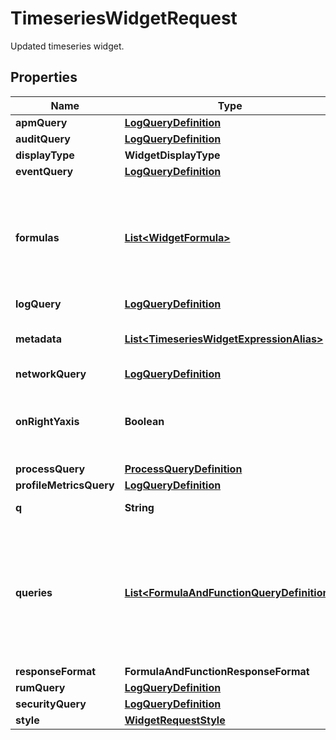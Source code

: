 # TimeseriesWidgetRequest

Updated timeseries widget.

## Properties

| Name                    | Type                                                                                      | Description                                                                                               | Notes      |
| ----------------------- | ----------------------------------------------------------------------------------------- | --------------------------------------------------------------------------------------------------------- | ---------- |
| **apmQuery**            | [**LogQueryDefinition**](LogQueryDefinition.md)                                           |                                                                                                           | [optional] |
| **auditQuery**          | [**LogQueryDefinition**](LogQueryDefinition.md)                                           |                                                                                                           | [optional] |
| **displayType**         | **WidgetDisplayType**                                                                     |                                                                                                           | [optional] |
| **eventQuery**          | [**LogQueryDefinition**](LogQueryDefinition.md)                                           |                                                                                                           | [optional] |
| **formulas**            | [**List&lt;WidgetFormula&gt;**](WidgetFormula.md)                                         | List of formulas that operate on queries. **This feature is currently in beta.**                          | [optional] |
| **logQuery**            | [**LogQueryDefinition**](LogQueryDefinition.md)                                           |                                                                                                           | [optional] |
| **metadata**            | [**List&lt;TimeseriesWidgetExpressionAlias&gt;**](TimeseriesWidgetExpressionAlias.md)     | Used to define expression aliases.                                                                        | [optional] |
| **networkQuery**        | [**LogQueryDefinition**](LogQueryDefinition.md)                                           |                                                                                                           | [optional] |
| **onRightYaxis**        | **Boolean**                                                                               | Whether or not to display a second y-axis on the right.                                                   | [optional] |
| **processQuery**        | [**ProcessQueryDefinition**](ProcessQueryDefinition.md)                                   |                                                                                                           | [optional] |
| **profileMetricsQuery** | [**LogQueryDefinition**](LogQueryDefinition.md)                                           |                                                                                                           | [optional] |
| **q**                   | **String**                                                                                | Widget query.                                                                                             | [optional] |
| **queries**             | [**List&lt;FormulaAndFunctionQueryDefinition&gt;**](FormulaAndFunctionQueryDefinition.md) | List of queries that can be returned directly or used in formulas. **This feature is currently in beta.** | [optional] |
| **responseFormat**      | **FormulaAndFunctionResponseFormat**                                                      |                                                                                                           | [optional] |
| **rumQuery**            | [**LogQueryDefinition**](LogQueryDefinition.md)                                           |                                                                                                           | [optional] |
| **securityQuery**       | [**LogQueryDefinition**](LogQueryDefinition.md)                                           |                                                                                                           | [optional] |
| **style**               | [**WidgetRequestStyle**](WidgetRequestStyle.md)                                           |                                                                                                           | [optional] |
